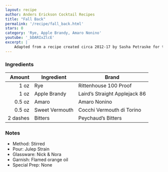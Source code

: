 ```yaml
---
layout: recipe
author: Anders Erickson Cocktail Recipes
title: "Fall Back"
permalink: '/recipe/fall_back.html'
stars: 0
category: 'Rye, Apple Brandy, Amaro Nonino'
youtube: '_bDARIxZlcE'
excerpt: |
	Adapted from a recipe created circa 2012-17 by Sasha Petraske for the John Dory Oyster Bar in Manhattan, New York City, USA.
---
```


### Ingredients

|   Amount | Ingredient     | Brand                         |
| -------: | -------------- | ----------------------------- |
|     1 oz | Rye            | Rittenhouse 100 Proof         |
|     1 oz | Apple Brandy   | Laird’s Straight Applejack 86 |
|   0.5 oz | Amaro          | Amaro Nonino                  |
|   0.5 oz | Sweet Vermouth | Cocchi Vermouth di Torino     |
| 2 dashes | Bitters        | Peychaud’s Bitters            |

### Notes

- Method: Stirred
- Pour: Julep Strain
- Glassware: Nick &amp; Nora
- Garnish: Flamed orange oil
- Special Prep: None
